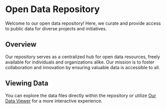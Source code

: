 # Open Data Repository

Welcome to our open data repository! Here, we curate and provide access to public data for diverse projects and initiatives.

## Overview

Our repository serves as a centralized hub for open data resources, freely available for individuals and organizations alike. Our mission is to foster collaboration and innovation by ensuring valuable data is accessible to all.

## Viewing Data

You can explore the data files directly within the repository or utilize [Our Data Viewer](https://data.vtubers.tv) for a more interactive experience.
